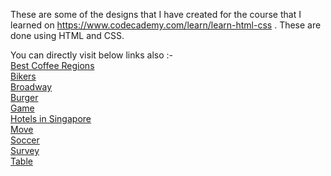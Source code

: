 These are some of the designs that I have created for the course that I learned on https://www.codecademy.com/learn/learn-html-css . These are done using HTML and CSS.

You can directly visit below links also :- <br />
<a href="http://confident-hamilton-fce639.bitballoon.com/">Best Coffee Regions</a><br />
<a href="http://serene-nobel-ab3d35.bitballoon.com/">Bikers</a><br />
<a href="http://keen-fermi-a9dea4.bitballoon.com/">Broadway</a><br />
<a href="http://xenodochial-yonath-502a50.bitballoon.com/">Burger</a><br />
<a href="http://brave-hopper-78c765.bitballoon.com/">Game</a><br />
<a href="http://dreamy-noether-453efe.bitballoon.com/">Hotels in Singapore</a><br />
<a href="http://elastic-curran-02fb86.bitballoon.com/">Move</a><br />
<a href="http://vibrant-ritchie-e3f7a7.bitballoon.com/">Soccer</a><br />
<a href="http://brave-shannon-bfa023.bitballoon.com/">Survey</a><br />
<a href="http://sharp-meitner-9d6d4f.bitballoon.com/">Table</a><br />
<!--<a href="https://s3-us-west-2.amazonaws.com/cf-templates-1ua58ss6v39zk-us-west-2/terminal.html">Terminal</a><br />
<a href="https://s3-us-west-2.amazonaws.com/cf-templates-1ua58ss6v39zk-us-west-2/travel.html">Travel</a><br />-->
